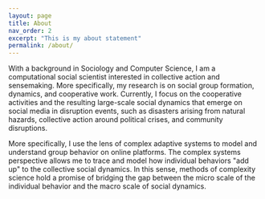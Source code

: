 ```yaml
---
layout: page
title: About
nav_order: 2
excerpt: "This is my about statement"
permalink: /about/
---
```


With a background in Sociology and Computer Science, I am a computational social scientist interested in collective action and sensemaking. More specifically, my research is on social group formation, dynamics, and cooperative work. Currently, I focus on the cooperative activities and the resulting large-scale social dynamics that emerge on social media in disruption events, such as disasters arising from natural hazards, collective action around political crises, and community disruptions.

More specifically, I use the lens of complex adaptive systems to model and understand group behavior on online platforms. The complex systems perspective allows me to trace and model how individual behaviors "add up" to the collective social dynamics. In this sense, methods of complexity science hold a promise of bridging the gap between the micro scale of the individual behavior and the macro scale of social dynamics.